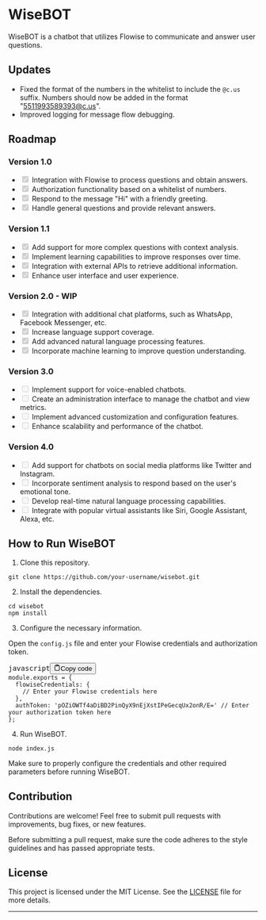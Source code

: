 <html>
<body>
<div><h1>WiseBOT</h1></div>
<div><p>WiseBOT is a chatbot that utilizes Flowise to communicate and answer user questions.</p></div>
<div><h2>Updates</h2></div>
<div><ul><li>Fixed the format of the numbers in the whitelist to include the <code>@c.us</code> suffix. Numbers should now be added in the format "<a href="mailto:5511993589393@c.us" target="_new">5511993589393@c.us</a>".</li><li>Improved logging for message flow debugging.</li></ul></div>
<div><h2>Roadmap</h2></div>
<div><h3>Version 1.0</h3></div>
<div><ul class="contains-task-list"><li class="task-list-item"><input type="checkbox" disabled="" checked=""> Integration with Flowise to process questions and obtain answers.</li><li class="task-list-item"><input type="checkbox" disabled="" checked=""> Authorization functionality based on a whitelist of numbers.</li><li class="task-list-item"><input type="checkbox" disabled="" checked=""> Respond to the message "Hi" with a friendly greeting.</li><li class="task-list-item"><input type="checkbox" disabled="" checked=""> Handle general questions and provide relevant answers.</li></ul></div>
<div><h3>Version 1.1</h3></div>
<div><ul class="contains-task-list"><li class="task-list-item"><input type="checkbox" disabled="" checked=""> Add support for more complex questions with context analysis.</li><li class="task-list-item"><input type="checkbox" disabled="" checked=""> Implement learning capabilities to improve responses over time.</li><li class="task-list-item"><input type="checkbox" disabled="" checked=""> Integration with external APIs to retrieve additional information.</li><li class="task-list-item"><input type="checkbox" disabled="" checked=""> Enhance user interface and user experience.</li></ul></div>
<div><h3>Version 2.0 - WIP</h3></div> 
<div><ul class="contains-task-list"><li class="task-list-item"><input type="checkbox" disabled="" checked=""> Integration with additional chat platforms, such as WhatsApp, Facebook Messenger, etc.</li><li class="task-list-item"><input type="checkbox" disabled="" checked=""> Increase language support coverage.</li><li class="task-list-item"><input type="checkbox" disabled="" checked=""> Add advanced natural language processing features.</li><li class="task-list-item"><input type="checkbox" disabled="" checked=""> Incorporate machine learning to improve question understanding.</li></ul></div>
<div><h3>Version 3.0</h3></div>
<div><ul class="contains-task-list"><li class="task-list-item"><input type="checkbox" disabled=""> Implement support for voice-enabled chatbots.</li><li class="task-list-item"><input type="checkbox" disabled=""> Create an administration interface to manage the chatbot and view metrics.</li><li class="task-list-item"><input type="checkbox" disabled=""> Implement advanced customization and configuration features.</li><li class="task-list-item"><input type="checkbox" disabled=""> Enhance scalability and performance of the chatbot.</li></ul></div>
<div><h3>Version 4.0</h3></div>
<div><ul class="contains-task-list"><li class="task-list-item"><input type="checkbox" disabled=""> Add support for chatbots on social media platforms like Twitter and Instagram.</li><li class="task-list-item"><input type="checkbox" disabled=""> Incorporate sentiment analysis to respond based on the user's emotional tone.</li><li class="task-list-item"><input type="checkbox" disabled=""> Develop real-time natural language processing capabilities.</li><li class="task-list-item"><input type="checkbox" disabled=""> Integrate with popular virtual assistants like Siri, Google Assistant, Alexa, etc.</li></ul></div>
<div><h2>How to Run WiseBOT</h2></div>
<div><ol><li>Clone this repository.</li></ol></div>
<div><pre><div class="bg-black rounded-md mb-4"><div class="p-4 overflow-y-auto print:overflow-visible"><code class="!whitespace-pre hljs language-shell">git clone https://github.com/your-username/wisebot.git
</code></div></div></pre></div>
<div><ol start="2"><li>Install the dependencies.</li></ol></div>
<div><pre><div class="bg-black rounded-md mb-4"><div class="p-4 overflow-y-auto print:overflow-visible"><code class="!whitespace-pre hljs language-shell">cd wisebot
npm install
</code></div></div></pre></div>
<div><ol start="3"><li>Configure the necessary information.</li></ol></div>
<div><p>Open the <code>config.js</code> file and enter your Flowise credentials and authorization token.</p></div>
<div><pre><div class="bg-black rounded-md mb-4"><div class="flex items-center relative text-gray-200 bg-gray-800 px-4 py-2 text-xs font-sans justify-between rounded-t-md"><span>javascript</span><button class="flex ml-auto gap-2"><svg stroke="currentColor" fill="none" stroke-width="2" viewBox="0 0 24 24" stroke-linecap="round" stroke-linejoin="round" class="h-4 w-4" height="1em" width="1em" xmlns="http://www.w3.org/2000/svg"><path d="M16 4h2a2 2 0 0 1 2 2v14a2 2 0 0 1-2 2H6a2 2 0 0 1-2-2V6a2 2 0 0 1 2-2h2"></path><rect x="8" y="2" width="8" height="4" rx="1" ry="1"></rect></svg>Copy code</button></div><div class="p-4 overflow-y-auto print:overflow-visible"><code class="!whitespace-pre hljs language-javascript"><span class="hljs-variable language_">module</span>.<span class="hljs-property">exports</span> = {
  <span class="hljs-attr">flowiseCredentials</span>: {
    <span class="hljs-comment">// Enter your Flowise credentials here</span>
  },
  <span class="hljs-attr">authToken</span>: <span class="hljs-string">'pOZiOWTf4aDiBD2PinQyX9nEjXstIPeGecqUx2onR/E='</span> <span class="hljs-comment">// Enter your authorization token here</span>
};
</code></div></div></pre></div>
<div><ol start="4"><li>Run WiseBOT.</li></ol></div>
<div><pre><div class="bg-black rounded-md mb-4"><div class="p-4 overflow-y-auto print:overflow-visible"><code class="!whitespace-pre hljs language-shell">node index.js
</code></div></div></pre></div>
<div><p>Make sure to properly configure the credentials and other required parameters before running WiseBOT.</p></div>
<div><h2>Contribution</h2></div>
<div><p>Contributions are welcome! Feel free to submit pull requests with improvements, bug fixes, or new features.</p></div>
<div><p>Before submitting a pull request, make sure the code adheres to the style guidelines and has passed appropriate tests.</p></div>
<div><h2>License</h2></div>
<div><p>This project is licensed under the MIT License. See the <a href="LICENSE" target="_new">LICENSE</a> file for more details.</p></div>
<div><hr></div>

</body>
</html>

